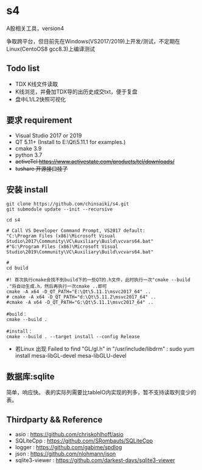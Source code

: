 # s4
A股相关工具，version4

争取跨平台，但目前先在Windows(VS2017/2019)上开发/测试，不定期在Linux(CentoOS8 gcc8.3)上编译测试

## Todo list
- TDX K线文件读取
- K线浏览，并叠加TDX导的出历史成交txt，便于复盘
- 盘中L1/L2快照可视化


## 要求 requirement

- Visual Studio 2017 or 2019
- QT 5.11+ (Install to E:\Qt\5.11.1 for examples.)
- cmake 3.9
- python 3.7
- ~~activeTcl https://www.activestate.com/products/tcl/downloads/~~
- ~~tushare 开源接口挂了~~

## 安装 install

```shell
git clone https://github.com/chinsaiki/s4.git
git submodule update --init --recursive

cd s4

# Call VS Developer Command Prompt, VS2017 default:
"C:\Program Files (x86)\Microsoft Visual Studio\2017\Community\VC\Auxiliary\Build\vcvars64.bat"
#"G:\Program Files (x86)\Microsoft Visual Studio\2019\Community\VC\Auxiliary\Build\vcvars64.bat"

# 
cd build

#! 首次执行cmake会找不到build下的一些QT的.h文件，此时执行一次"cmake --build ."将自动生成.h，然后再执行一次cmake ..即可
cmake -A x64 -D_QT_PATH="E:\Qt\5.11.1\msvc2017_64" ..
# cmake -A x64 -D_QT_PATH="d:\Qt\5.11.2\msvc2017_64" ..
#cmake -A x64 -D_QT_PATH="G:\Qt\5.11.1\msvc2017_64" ..

#build：
cmake --build .

#install：
cmake --build . --target install --config Release

```

* 若Linux 出现 Failed to find "GL/gl.h" in "/usr/include/libdrm" :
  sudo yum install mesa-libGL-devel mesa-libGLU-devel

## 数据库:sqlite
简单，响应快。
表的实际列需要比tableIO内实现的列多，暂不支持读取列变少的表。

## Thirdparty && Reference

- asio : https://github.com/chriskohlhoff/asio
- SQLiteCpp : https://github.com/SRombauts/SQLiteCpp
- logger : https://github.com/gabime/spdlog
- json : https://github.com/nlohmann/json
- sqlite3-viewer : https://github.com/darkest-days/sqlite3-viewer
